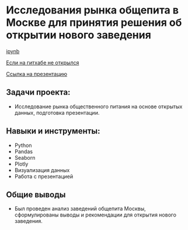 # Исследования рынка общепита в Москве для принятия решения об открытии нового заведения
[ipynb](https://github.com/Vladislav-Puzyrev-0/Portfolio/blob/main/Project_1/Исследования%20рынка%20общепита%20в%20Москве%20для%20принятия%20решения%20об.ipynb)

[Если на гитхабе не открылся](https://colab.research.google.com/drive/1RsCP06NzX_VxD9bK86NgsTmKBHBDHQuJ?usp=sharing)

[Ссылка на презентацию](https://disk.yandex.ru/i/CdM0013EqOCp1Q)

## Задачи проекта:
- Исследование рынка общественного питания на основе открытых данных, подготовка презентации.

## Навыки и инструменты:
- Python
- Pandas
- Seaborn
- Plotly
- Визуализация данных
- Работа с презентацией

## Общие выводы
- Был проведен анализ заведений общепита Москвы, сформулированы выводы и рекомендации для открытия нового заведения.
